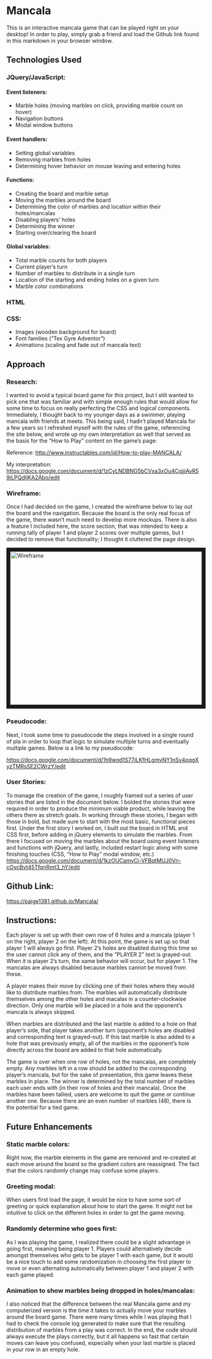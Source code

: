 # Mancala
This is an interactive mancala game that can be played right on your desktop! In order to play, simply grab a friend and load the Github link found in this markdown in your browser window.

## Technologies Used
### JQuery/JavaScript:
#### Event listeners:
  * Marble holes (moving marbles on click, providing marble count on hover)
  * Navigation buttons 
  * Modal window buttons
#### Event handlers:
  * Setting global variables
  * Removing marbles from holes 
  * Determining hover behavior on mouse leaving and entering holes
#### Functions:
  * Creating the board and marble setup
  * Moving the marbles around the board
  * Determining the color of marbles and location within their holes/mancalas
  * Disabling players’ holes
  * Determining the winner
  * Starting over/clearing the board
#### Global variables:
  * Total marble counts for both players
  * Current player’s turn
  * Number of marbles to distribute in a single turn
  * Location of the starting and ending holes on a given turn
  * Marble color combinations
### HTML
### CSS:
  * Images (wooden background for board)
  * Font families (“Tex Gyre Adventor”)
  * Animations (scaling and fade out of mancala text)


## Approach
### Research: 
I wanted to avoid a typical board game for this project, but I still wanted to pick one that was familiar and with simple enough rules that would allow for some time to focus on really perfecting the CSS and logical components. Immediately, I thought back to my younger days as a swimmer, playing mancala with friends at meets. This being said, I hadn’t played Mancala for a few years so I refreshed myself with the rules of the game, referencing the site below, and wrote up my own interpretation as well that served as the basis for the “How to Play” content on the game’s page:
   
Reference: 
http://www.instructables.com/id/How-to-play-MANCALA/
   
My interpretation: https://docs.google.com/document/d/1zCyLNDBNG5bCVxa3xOu4CqjjiAvR59iLPQdIjKA2Abo/edit

### Wireframe: 
Once I had decided on the game, I created the wireframe below to lay out the board and the navigation. Because the board is the only real focus of the game, there wasn’t much need to develop more mockups. There is also a feature I included here, the score section, that was intended to keep a running tally of player 1 and player 2 scores over multiple games, but I decided to remove that functionality; I thought it cluttered the page design.

<img src="https://i.imgur.com/5hs3sdy.png" 
alt="Wireframe" width="500" height="400" border="10" /></a>

### Pseudocode: 
Next, I took some time to pseudocode the steps involved in a single round of pla in order to loop that logic to simulate multiple turns and eventually multiple games. Below is a link to my pseudocode:

https://docs.google.com/document/d/1h9wqd1S77iLKfHLgmyNY1nSv4pqgXyzTMRsSE2CWrzY/edit

### User Stories: 
To manage the creation of the game, I roughly framed out a series of user stories that are listed in the document below. I bolded the stories that were required in order to produce the minimum viable product, while leaving the others there as stretch goals. In working through these stories, I began with those in bold, but made sure to start with the most basic, functional pieces first. Under the first story I worked on, I built out the board in HTML and CSS first, before adding in jQuery elements to simulate the marbles. From there I focused on moving the marbles about the board using event listeners and functions with jQuery, and lastly, included restart logic along with some finishing touches (CSS, “How to Play” modal window, etc.)
https://docs.google.com/document/d/1kzOUCamyCi-VFBqtMUJ0Vn-cOycBvt45TfqnRmt3_hY/edit


## Github Link: 

https://paige1381.github.io/Mancala/

## Instructions:
Each player is set up with their own row of 6 holes and a mancala (player 1 on the right, player 2 on the left). At this point, the game is set up so that player 1 will always go first. Player 2’s holes are disabled during this time so the user cannot click any of them, and the “PLAYER 2” text is grayed-out. When it is player 2’s turn, the same behavior will occur, but for player 1. The mancalas are always disabled because marbles cannot be moved from these.

A player makes their move by clicking one of their holes where they would like to distribute marbles from. The marbles will automatically distribute themselves among the other holes and macalas in a counter-clockwise direction. Only one marble will be placed in a hole and the opponent’s mancala is always skipped.

When marbles are distributed and the last marble is added to a hole on that player’s side, that player takes another turn (opponent’s holes are disabled and corresponding text is grayed-out). If this last marble is also added to a hole that was previously empty, all of the marbles in the opponent’s hole directly across the board are added to that hole automatically.

The game is over when one row of holes, not the mancalas, are completely empty. Any marbles left in a row should be added to the corresponding player’s mancala, but for the sake of presentation, this game leaves these marbles in place. The winner is determined by the total number of marbles each user ends with (in their row of holes and their mancala). Once the marbles have been tallied, users are welcome to quit the game or continue another one. Because there are an even number of marbles (48), there is the potential for a tied game.


## Future Enhancements
### Static marble colors: 
Right now, the marble elements in the game are removed and re-created at each move around the board so the gradient colors are reassigned. The fact that the colors randomly change may confuse some players.

### Greeting modal: 
When users first load the page, it would be nice to have some sort of greeting or quick explanation about how to start the game. It might not be intuitive to click on the different holes in order to get the game moving. 

### Randomly determine who goes first: 
As I was playing the game, I realized there could be a slight advantage in going first, meaning being player 1. Players could alternatively decide amongst themselves who gets to be player 1 with each game, but it would be a nice touch to add some randomization in choosing the first player to move or even alternating automatically between player 1 and player 2 with each game played.

### Animation to show marbles being dropped in holes/mancalas: 
I also noticed that the difference between the real Mancala game and my computerized version is the time it takes to actually move your marbles around the board game. There were many times while I was playing that I had to check the console log generated to make sure that the resulting distribution of marbles from a play was correct. In the end, the code should always execute the plays correctly, but it all happens so fast that certain moves can leave you confused, especially when your last marble is placed in your row in an empty hole.

